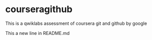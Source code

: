 # courseragithub
This is a qwiklabs assessment of coursera git and github by google

This a new line in README.md
